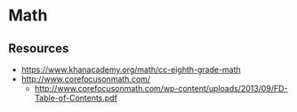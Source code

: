 # Math

## Resources
* https://www.khanacademy.org/math/cc-eighth-grade-math
* http://www.corefocusonmath.com/
  * http://www.corefocusonmath.com/wp-content/uploads/2013/09/FD-Table-of-Contents.pdf 
